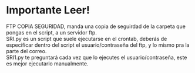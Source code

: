 # Importante Leer!

FTP COPIA SEGURIDAD, manda una copia de seguirdad de la carpeta que pongas en el script, a un servidor ftp. <br>
SRI.py es un script que suele ejecutarse en el crontab, deberás de especificar dentro del script el usuario/contraseña del ftp, y lo mismo pra la parte del correo. <br>
SRI1.py te preguntará cada vez que lo ejecutes el usuario/contraseña, este es mejor ejecutarlo manualmente.
